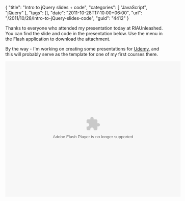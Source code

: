 {
	"title": "Intro to jQuery slides + code",
	"categories": [
		"JavaScript",
		"jQuery"
	],
	"tags": [],
	"date": "2011-10-28T17:10:00+06:00",
	"url": "/2011/10/28/Intro-to-jQuery-slides-code",
	"guid": "4412"
}

Thanks to everyone who attended my presentation today at RIAUnleashed. You can find the slide and code in the presentation below. Use the menu in the Flash application to download the attachment. 

By the way - I'm working on creating some presentations for <a href="http://www.udemy.com">Udemy</a>, and this will probably serve as the template for one of my first courses there. 

<object height="425" width="550"><param name="movie" value="http://slidesix.com/viewer/SlideSixViewer.swf?alias=Introduction-to-jQuery" /><param name="menu" value="false"/><param name="scale" value="noScale"/><param name="allowFullScreen" value="true"/><param name="allowScriptAccess" value="always" /><param value="transparent" name="wmode" /><param value="quality" name="best" /><embed src="http://slidesix.com/viewer/SlideSixViewer.swf?alias=Introduction-to-jQuery" allowscriptaccess="always" allowFullScreen="true" height="425" width="550" type="application/x-shockwave-flash" wmode="transparent" quality="best" /></object>